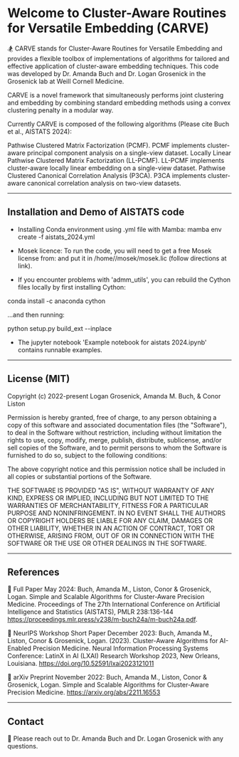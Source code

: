 # Welcome to Cluster-Aware Routines for Versatile Embedding (CARVE) 

🏂 CARVE stands for Cluster-Aware Routines for Versatile Embedding and provides a flexible toolbox of implementations of algorithms for tailored and effective application of cluster-aware embedding techniques. This code was developed by Dr. Amanda Buch and Dr. Logan Grosenick in the Grosenick lab at Weill Cornell Medicine.


CARVE is a novel framework that simultaneously performs joint clustering and embedding by combining standard embedding methods using a convex clustering penalty in a modular way.

Currently CARVE is composed of the following algorithms (Please cite Buch et al., AISTATS 2024):

Pathwise Clustered Matrix Factorization (PCMF). PCMF implements cluster-aware principal component analysis on a single-view dataset. 
Locally Linear Pathwise Clustered Matrix Factorization (LL-PCMF). LL-PCMF implements cluster-aware locally linear embedding on a single-view dataset. 
Pathwise Clustered Canonical Correlation Analysis (P3CA). P3CA implements cluster-aware canonical correlation analysis on two-view datasets. 

---

## Installation and Demo of AISTATS code

- Installing Conda environment using .yml file with Mamba:
mamba env create -f aistats_2024.yml

- Mosek licence: To run the code, you will need to get a free Mosek license from: and put it in /home/<user>/mosek/mosek.lic (follow directions at link). 

- If you encounter problems with 'admm_utils', you can rebuild the Cython files locally by first installing Cython:

conda install -c anaconda cython

...and then running:

python setup.py build_ext --inplace

- The jupyter notebook 'Example notebook for  aistats 2024.ipynb' contains runnable examples. 

---

## License (MIT)
Copyright (c) 2022-present Logan Grosenick, Amanda M. Buch, & Conor Liston

Permission is hereby granted, free of charge, to any person obtaining
a copy of this software and associated documentation files (the
"Software"), to deal in the Software without restriction, including
without limitation the rights to use, copy, modify, merge, publish,
distribute, sublicense, and/or sell copies of the Software, and to
permit persons to whom the Software is furnished to do so, subject to
the following conditions:

The above copyright notice and this permission notice shall be
included in all copies or substantial portions of the Software.

THE SOFTWARE IS PROVIDED "AS IS", WITHOUT WARRANTY OF ANY KIND,
EXPRESS OR IMPLIED, INCLUDING BUT NOT LIMITED TO THE WARRANTIES OF
MERCHANTABILITY, FITNESS FOR A PARTICULAR PURPOSE AND
NONINFRINGEMENT. IN NO EVENT SHALL THE AUTHORS OR COPYRIGHT HOLDERS BE
LIABLE FOR ANY CLAIM, DAMAGES OR OTHER LIABILITY, WHETHER IN AN ACTION
OF CONTRACT, TORT OR OTHERWISE, ARISING FROM, OUT OF OR IN CONNECTION
WITH THE SOFTWARE OR THE USE OR OTHER DEALINGS IN THE SOFTWARE.

---
## References

📄 Full Paper May 2024: Buch, Amanda M., Liston, Conor & Grosenick, Logan. Simple and Scalable Algorithms for Cluster-Aware Precision Medicine. Proceedings of The 27th International Conference on Artificial Intelligence and Statistics (AISTATS), PMLR 238:136-144 https://proceedings.mlr.press/v238/m-buch24a/m-buch24a.pdf.

📄 NeurIPS Workshop Short Paper December 2023: Buch, Amanda M., Liston, Conor & Grosenick, Logan. (2023). Cluster-Aware Algorithms for AI-Enabled Precision Medicine. Neural Information Processing Systems Conference: LatinX in AI (LXAI) Research Workshop 2023, New Orleans, Louisiana. https://doi.org/10.52591/lxai2023121011

📄 arXiv Preprint November 2022: Buch, Amanda M., Liston, Conor & Grosenick, Logan. Simple and Scalable Algorithms for Cluster-Aware Precision Medicine. https://arxiv.org/abs/2211.16553

---

## Contact 

📧 Please reach out to Dr. Amanda Buch and Dr. Logan Grosenick with any questions.



